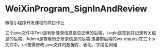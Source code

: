 # WeiXinProgram_SignInAndReview
微信小程序开发课程的项目作业

三个java文件中Test是判断登录信息是否正确的后端，LogIn是签到并记录有关信息的后端，Admin是查看历史登录信息的后端
连接前后端的wx.request在三个js文件中，url按需修改
java文件的数据库、表名，字段名同理
